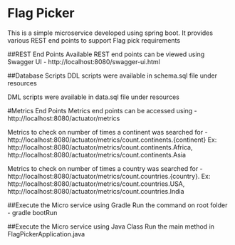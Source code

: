 # Flag Picker
This is a simple microservice developed using spring boot. It provides various REST end points to support Flag pick requirements

##REST End Points
Available REST end points can be viewed using Swagger UI - http://localhost:8080/swagger-ui.html

##Database Scripts
DDL scripts were available in schema.sql file under resources

DML scripts were available in data.sql file under resources

#Metrics End Points
Metrics end points can be accessed using - http://localhost:8080/actuator/metrics

Metrics to check on number of times a continent was searched for - http://localhost:8080/actuator/metrics/count.continents.{continent} 
Ex: http://localhost:8080/actuator/metrics/count.continents.Africa, http://localhost:8080/actuator/metrics/count.continents.Asia

Metrics to check on number of times a country was searched for - http://localhost:8080/actuator/metrics/count.countries.{country}. 
Ex: http://localhost:8080/actuator/metrics/count.countries.USA, http://localhost:8080/actuator/metrics/count.countries.India

##Execute the Micro service using Gradle
Run the command on root folder - gradle bootRun

##Execute the Micro service using Java Class
Run the main method in FlagPickerApplication.java